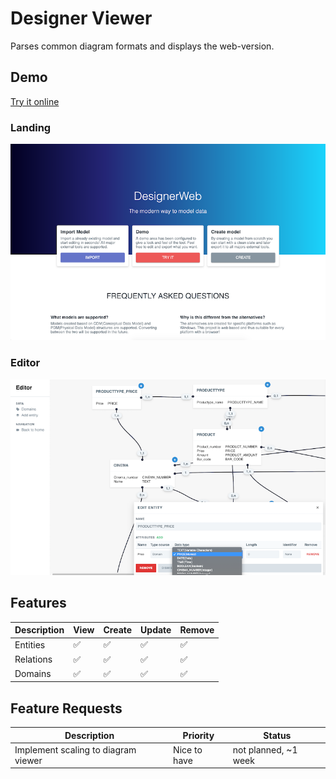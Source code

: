 # Designer Viewer
Parses common diagram formats and displays the web-version.

## Demo
[Try it online](https://cdm.maartendev.me)
### Landing
![Overview](./docs/landing.png)
### Editor
![Entity Attribute](./docs/editor.png)


## Features
| Description               |  View  | Create | Update | Remove |
| --------------------------| ------ |------  | ------ | ------ |
| Entities                  | ✅     | ✅     |✅       | ✅     |
| Relations                 | ✅     | ✅     |✅       | ✅     |
| Domains                   | ✅     | ✅     |✅       | ✅     |


## Feature Requests
| Description               | Priority      | Status             |
| --------------------------| ------------- | -------------------|
| Implement scaling to diagram viewer   | Nice to have    |  not planned, ~1 week |
